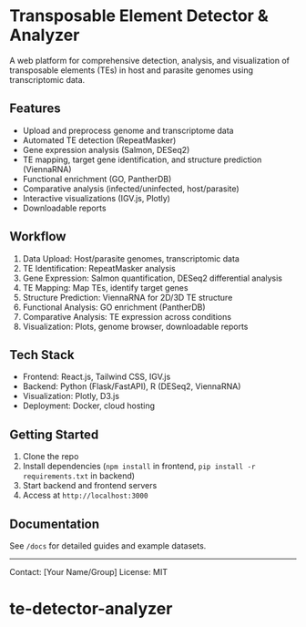# Transposable Element Detector & Analyzer

A web platform for comprehensive detection, analysis, and visualization of transposable elements (TEs) in host and parasite genomes using transcriptomic data.

## Features
- Upload and preprocess genome and transcriptome data
- Automated TE detection (RepeatMasker)
- Gene expression analysis (Salmon, DESeq2)
- TE mapping, target gene identification, and structure prediction (ViennaRNA)
- Functional enrichment (GO, PantherDB)
- Comparative analysis (infected/uninfected, host/parasite)
- Interactive visualizations (IGV.js, Plotly)
- Downloadable reports

## Workflow
1. Data Upload: Host/parasite genomes, transcriptomic data
2. TE Identification: RepeatMasker analysis
3. Gene Expression: Salmon quantification, DESeq2 differential analysis
4. TE Mapping: Map TEs, identify target genes
5. Structure Prediction: ViennaRNA for 2D/3D TE structure
6. Functional Analysis: GO enrichment (PantherDB)
7. Comparative Analysis: TE expression across conditions
8. Visualization: Plots, genome browser, downloadable reports

## Tech Stack
- Frontend: React.js, Tailwind CSS, IGV.js
- Backend: Python (Flask/FastAPI), R (DESeq2, ViennaRNA)
- Visualization: Plotly, D3.js
- Deployment: Docker, cloud hosting

## Getting Started
1. Clone the repo
2. Install dependencies (`npm install` in frontend, `pip install -r requirements.txt` in backend)
3. Start backend and frontend servers
4. Access at `http://localhost:3000`

## Documentation
See `/docs` for detailed guides and example datasets.

---

Contact: [Your Name/Group]
License: MIT
# te-detector-analyzer
